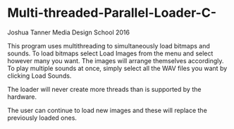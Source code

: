 # Multi-threaded-Parallel-Loader-C-
Joshua Tanner
Media Design School 2016

This program uses multithreading to simultaneously load bitmaps and sounds.
To load bitmaps select Load Images from the menu and select however many
you want. The images will arrange themselves accordingly. To play multiple 
sounds at once, simply select all the WAV files you want by clicking Load 
Sounds. 

The loader will never create more threads than is supported by the hardware. 

The user can continue to load new images and these will replace the previously
loaded ones. 



